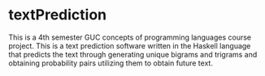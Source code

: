 # textPrediction
This is a 4th semester GUC concepts of programming languages course project.
This is a text prediction software written in the Haskell language that predicts the text through generating
unique bigrams and trigrams and obtaining probability pairs utilizing them to obtain future text.
